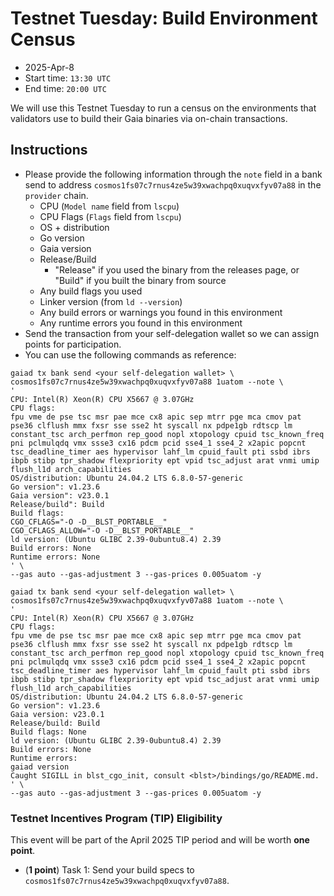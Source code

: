 # Testnet Tuesday: Build Environment Census

* 2025-Apr-8
* Start time: `13:30 UTC`
* End time: `20:00 UTC`

We will use this Testnet Tuesday to run a census on the environments that validators use to build their Gaia binaries via on-chain transactions.

## Instructions

* Please provide the following information through the `note` field in a bank send to address `cosmos1fs07c7rnus4ze5w39xwachpq0xuqvxfyv07a88` in the `provider` chain.
    * CPU (`Model name` field from `lscpu`)
    * CPU Flags (`Flags` field from `lscpu`)
    * OS + distribution
    * Go version
    * Gaia version
    * Release/Build
      * "Release" if you used the binary from the releases page, or "Build" if you built the binary from source
    * Any build flags you used
    * Linker version (from `ld --version`)
    * Any build errors or warnings you found in this environment
    * Any runtime errors you found in this environment
* Send the transaction from your self-delegation wallet so we can assign points for participation.
* You can use the following commands as reference:
```
gaiad tx bank send <your self-delegation wallet> \
cosmos1fs07c7rnus4ze5w39xwachpq0xuqvxfyv07a88 1uatom --note \
'
CPU: Intel(R) Xeon(R) CPU X5667 @ 3.07GHz
CPU flags:
fpu vme de pse tsc msr pae mce cx8 apic sep mtrr pge mca cmov pat pse36 clflush mmx fxsr sse sse2 ht syscall nx pdpe1gb rdtscp lm constant_tsc arch_perfmon rep_good nopl xtopology cpuid tsc_known_freq pni pclmulqdq vmx ssse3 cx16 pdcm pcid sse4_1 sse4_2 x2apic popcnt tsc_deadline_timer aes hypervisor lahf_lm cpuid_fault pti ssbd ibrs ibpb stibp tpr_shadow flexpriority ept vpid tsc_adjust arat vnmi umip flush_l1d arch_capabilities
OS/distribution: Ubuntu 24.04.2 LTS 6.8.0-57-generic
Go version": v1.23.6
Gaia version": v23.0.1
Release/build": Build
Build flags:
CGO_CFLAGS="-O -D__BLST_PORTABLE__"
CGO_CFLAGS_ALLOW="-O -D__BLST_PORTABLE__"
ld version: (Ubuntu GLIBC 2.39-0ubuntu8.4) 2.39
Build errors: None
Runtime errors: None
' \
--gas auto --gas-adjustment 3 --gas-prices 0.005uatom -y
```
```
gaiad tx bank send <your self-delegation wallet> \
cosmos1fs07c7rnus4ze5w39xwachpq0xuqvxfyv07a88 1uatom --note \
'
CPU: Intel(R) Xeon(R) CPU X5667 @ 3.07GHz
CPU flags:
fpu vme de pse tsc msr pae mce cx8 apic sep mtrr pge mca cmov pat pse36 clflush mmx fxsr sse sse2 ht syscall nx pdpe1gb rdtscp lm constant_tsc arch_perfmon rep_good nopl xtopology cpuid tsc_known_freq pni pclmulqdq vmx ssse3 cx16 pdcm pcid sse4_1 sse4_2 x2apic popcnt tsc_deadline_timer aes hypervisor lahf_lm cpuid_fault pti ssbd ibrs ibpb stibp tpr_shadow flexpriority ept vpid tsc_adjust arat vnmi umip flush_l1d arch_capabilities
OS/distribution: Ubuntu 24.04.2 LTS 6.8.0-57-generic
Go version": v1.23.6
Gaia version: v23.0.1
Release/build: Build
Build flags: None
ld version: (Ubuntu GLIBC 2.39-0ubuntu8.4) 2.39
Build errors: None
Runtime errors: 
gaiad version
Caught SIGILL in blst_cgo_init, consult <blst>/bindings/go/README.md.
' \
--gas auto --gas-adjustment 3 --gas-prices 0.005uatom -y
````


### Testnet Incentives Program (TIP) Eligibility

This event will be part of the April 2025 TIP period and will be worth **one point**.
* (**1 point**) Task 1: Send your build specs to `cosmos1fs07c7rnus4ze5w39xwachpq0xuqvxfyv07a88`.
